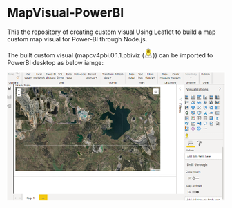 # MapVisual-PowerBI
This the repository of creating custom visual 
Using Leaflet to build a map custom map visual for Power-BI through Node.js.

The built custom visual (mapcv4pbi.0.1.1.pbiviz (![picture](https://github.com/alilajevardi/MapVisual4pbi/blob/main/assets/Map4.png))) can be imported to PowerBI desktop as below iamge:

![picture](https://github.com/alilajevardi/MapVisual4pbi/blob/main/assets/BPI_dashboard.png)

